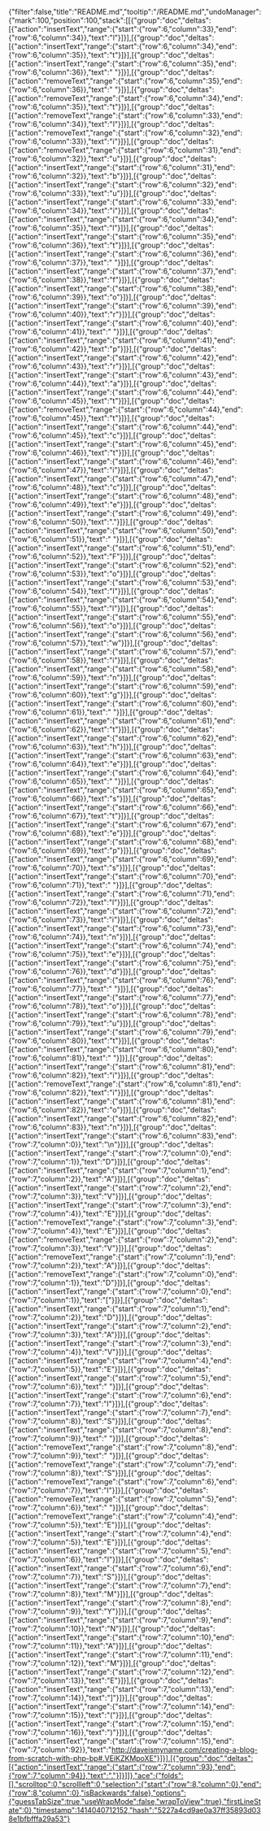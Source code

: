{"filter":false,"title":"README.md","tooltip":"/README.md","undoManager":{"mark":100,"position":100,"stack":[[{"group":"doc","deltas":[{"action":"insertText","range":{"start":{"row":6,"column":33},"end":{"row":6,"column":34}},"text":"l"}]}],[{"group":"doc","deltas":[{"action":"insertText","range":{"start":{"row":6,"column":34},"end":{"row":6,"column":35}},"text":"t"}]}],[{"group":"doc","deltas":[{"action":"insertText","range":{"start":{"row":6,"column":35},"end":{"row":6,"column":36}},"text":" "}]}],[{"group":"doc","deltas":[{"action":"removeText","range":{"start":{"row":6,"column":35},"end":{"row":6,"column":36}},"text":" "}]}],[{"group":"doc","deltas":[{"action":"removeText","range":{"start":{"row":6,"column":34},"end":{"row":6,"column":35}},"text":"t"}]}],[{"group":"doc","deltas":[{"action":"removeText","range":{"start":{"row":6,"column":33},"end":{"row":6,"column":34}},"text":"l"}]}],[{"group":"doc","deltas":[{"action":"removeText","range":{"start":{"row":6,"column":32},"end":{"row":6,"column":33}},"text":"i"}]}],[{"group":"doc","deltas":[{"action":"removeText","range":{"start":{"row":6,"column":31},"end":{"row":6,"column":32}},"text":"u"}]}],[{"group":"doc","deltas":[{"action":"insertText","range":{"start":{"row":6,"column":31},"end":{"row":6,"column":32}},"text":"b"}]}],[{"group":"doc","deltas":[{"action":"insertText","range":{"start":{"row":6,"column":32},"end":{"row":6,"column":33}},"text":"u"}]}],[{"group":"doc","deltas":[{"action":"insertText","range":{"start":{"row":6,"column":33},"end":{"row":6,"column":34}},"text":"i"}]}],[{"group":"doc","deltas":[{"action":"insertText","range":{"start":{"row":6,"column":34},"end":{"row":6,"column":35}},"text":"l"}]}],[{"group":"doc","deltas":[{"action":"insertText","range":{"start":{"row":6,"column":35},"end":{"row":6,"column":36}},"text":"t"}]}],[{"group":"doc","deltas":[{"action":"insertText","range":{"start":{"row":6,"column":36},"end":{"row":6,"column":37}},"text":" "}]}],[{"group":"doc","deltas":[{"action":"insertText","range":{"start":{"row":6,"column":37},"end":{"row":6,"column":38}},"text":"f"}]}],[{"group":"doc","deltas":[{"action":"insertText","range":{"start":{"row":6,"column":38},"end":{"row":6,"column":39}},"text":"o"}]}],[{"group":"doc","deltas":[{"action":"insertText","range":{"start":{"row":6,"column":39},"end":{"row":6,"column":40}},"text":"r"}]}],[{"group":"doc","deltas":[{"action":"insertText","range":{"start":{"row":6,"column":40},"end":{"row":6,"column":41}},"text":" "}]}],[{"group":"doc","deltas":[{"action":"insertText","range":{"start":{"row":6,"column":41},"end":{"row":6,"column":42}},"text":"p"}]}],[{"group":"doc","deltas":[{"action":"insertText","range":{"start":{"row":6,"column":42},"end":{"row":6,"column":43}},"text":"r"}]}],[{"group":"doc","deltas":[{"action":"insertText","range":{"start":{"row":6,"column":43},"end":{"row":6,"column":44}},"text":"a"}]}],[{"group":"doc","deltas":[{"action":"insertText","range":{"start":{"row":6,"column":44},"end":{"row":6,"column":45}},"text":"t"}]}],[{"group":"doc","deltas":[{"action":"removeText","range":{"start":{"row":6,"column":44},"end":{"row":6,"column":45}},"text":"t"}]}],[{"group":"doc","deltas":[{"action":"insertText","range":{"start":{"row":6,"column":44},"end":{"row":6,"column":45}},"text":"c"}]}],[{"group":"doc","deltas":[{"action":"insertText","range":{"start":{"row":6,"column":45},"end":{"row":6,"column":46}},"text":"t"}]}],[{"group":"doc","deltas":[{"action":"insertText","range":{"start":{"row":6,"column":46},"end":{"row":6,"column":47}},"text":"i"}]}],[{"group":"doc","deltas":[{"action":"insertText","range":{"start":{"row":6,"column":47},"end":{"row":6,"column":48}},"text":"c"}]}],[{"group":"doc","deltas":[{"action":"insertText","range":{"start":{"row":6,"column":48},"end":{"row":6,"column":49}},"text":"e"}]}],[{"group":"doc","deltas":[{"action":"insertText","range":{"start":{"row":6,"column":49},"end":{"row":6,"column":50}},"text":"."}]}],[{"group":"doc","deltas":[{"action":"insertText","range":{"start":{"row":6,"column":50},"end":{"row":6,"column":51}},"text":" "}]}],[{"group":"doc","deltas":[{"action":"insertText","range":{"start":{"row":6,"column":51},"end":{"row":6,"column":52}},"text":"F"}]}],[{"group":"doc","deltas":[{"action":"insertText","range":{"start":{"row":6,"column":52},"end":{"row":6,"column":53}},"text":"o"}]}],[{"group":"doc","deltas":[{"action":"insertText","range":{"start":{"row":6,"column":53},"end":{"row":6,"column":54}},"text":"l"}]}],[{"group":"doc","deltas":[{"action":"insertText","range":{"start":{"row":6,"column":54},"end":{"row":6,"column":55}},"text":"l"}]}],[{"group":"doc","deltas":[{"action":"insertText","range":{"start":{"row":6,"column":55},"end":{"row":6,"column":56}},"text":"o"}]}],[{"group":"doc","deltas":[{"action":"insertText","range":{"start":{"row":6,"column":56},"end":{"row":6,"column":57}},"text":"w"}]}],[{"group":"doc","deltas":[{"action":"insertText","range":{"start":{"row":6,"column":57},"end":{"row":6,"column":58}},"text":"i"}]}],[{"group":"doc","deltas":[{"action":"insertText","range":{"start":{"row":6,"column":58},"end":{"row":6,"column":59}},"text":"n"}]}],[{"group":"doc","deltas":[{"action":"insertText","range":{"start":{"row":6,"column":59},"end":{"row":6,"column":60}},"text":"g"}]}],[{"group":"doc","deltas":[{"action":"insertText","range":{"start":{"row":6,"column":60},"end":{"row":6,"column":61}},"text":" "}]}],[{"group":"doc","deltas":[{"action":"insertText","range":{"start":{"row":6,"column":61},"end":{"row":6,"column":62}},"text":"t"}]}],[{"group":"doc","deltas":[{"action":"insertText","range":{"start":{"row":6,"column":62},"end":{"row":6,"column":63}},"text":"h"}]}],[{"group":"doc","deltas":[{"action":"insertText","range":{"start":{"row":6,"column":63},"end":{"row":6,"column":64}},"text":"e"}]}],[{"group":"doc","deltas":[{"action":"insertText","range":{"start":{"row":6,"column":64},"end":{"row":6,"column":65}},"text":" "}]}],[{"group":"doc","deltas":[{"action":"insertText","range":{"start":{"row":6,"column":65},"end":{"row":6,"column":66}},"text":"s"}]}],[{"group":"doc","deltas":[{"action":"insertText","range":{"start":{"row":6,"column":66},"end":{"row":6,"column":67}},"text":"t"}]}],[{"group":"doc","deltas":[{"action":"insertText","range":{"start":{"row":6,"column":67},"end":{"row":6,"column":68}},"text":"e"}]}],[{"group":"doc","deltas":[{"action":"insertText","range":{"start":{"row":6,"column":68},"end":{"row":6,"column":69}},"text":"p"}]}],[{"group":"doc","deltas":[{"action":"insertText","range":{"start":{"row":6,"column":69},"end":{"row":6,"column":70}},"text":"s"}]}],[{"group":"doc","deltas":[{"action":"insertText","range":{"start":{"row":6,"column":70},"end":{"row":6,"column":71}},"text":" "}]}],[{"group":"doc","deltas":[{"action":"insertText","range":{"start":{"row":6,"column":71},"end":{"row":6,"column":72}},"text":"l"}]}],[{"group":"doc","deltas":[{"action":"insertText","range":{"start":{"row":6,"column":72},"end":{"row":6,"column":73}},"text":"i"}]}],[{"group":"doc","deltas":[{"action":"insertText","range":{"start":{"row":6,"column":73},"end":{"row":6,"column":74}},"text":"n"}]}],[{"group":"doc","deltas":[{"action":"insertText","range":{"start":{"row":6,"column":74},"end":{"row":6,"column":75}},"text":"e"}]}],[{"group":"doc","deltas":[{"action":"insertText","range":{"start":{"row":6,"column":75},"end":{"row":6,"column":76}},"text":"d"}]}],[{"group":"doc","deltas":[{"action":"insertText","range":{"start":{"row":6,"column":76},"end":{"row":6,"column":77}},"text":" "}]}],[{"group":"doc","deltas":[{"action":"insertText","range":{"start":{"row":6,"column":77},"end":{"row":6,"column":78}},"text":"o"}]}],[{"group":"doc","deltas":[{"action":"insertText","range":{"start":{"row":6,"column":78},"end":{"row":6,"column":79}},"text":"u"}]}],[{"group":"doc","deltas":[{"action":"insertText","range":{"start":{"row":6,"column":79},"end":{"row":6,"column":80}},"text":"t"}]}],[{"group":"doc","deltas":[{"action":"insertText","range":{"start":{"row":6,"column":80},"end":{"row":6,"column":81}},"text":" "}]}],[{"group":"doc","deltas":[{"action":"insertText","range":{"start":{"row":6,"column":81},"end":{"row":6,"column":82}},"text":"i"}]}],[{"group":"doc","deltas":[{"action":"removeText","range":{"start":{"row":6,"column":81},"end":{"row":6,"column":82}},"text":"i"}]}],[{"group":"doc","deltas":[{"action":"insertText","range":{"start":{"row":6,"column":81},"end":{"row":6,"column":82}},"text":"o"}]}],[{"group":"doc","deltas":[{"action":"insertText","range":{"start":{"row":6,"column":82},"end":{"row":6,"column":83}},"text":"n"}]}],[{"group":"doc","deltas":[{"action":"insertText","range":{"start":{"row":6,"column":83},"end":{"row":7,"column":0}},"text":"\n"}]}],[{"group":"doc","deltas":[{"action":"insertText","range":{"start":{"row":7,"column":0},"end":{"row":7,"column":1}},"text":"D"}]}],[{"group":"doc","deltas":[{"action":"insertText","range":{"start":{"row":7,"column":1},"end":{"row":7,"column":2}},"text":"A"}]}],[{"group":"doc","deltas":[{"action":"insertText","range":{"start":{"row":7,"column":2},"end":{"row":7,"column":3}},"text":"V"}]}],[{"group":"doc","deltas":[{"action":"insertText","range":{"start":{"row":7,"column":3},"end":{"row":7,"column":4}},"text":"E"}]}],[{"group":"doc","deltas":[{"action":"removeText","range":{"start":{"row":7,"column":3},"end":{"row":7,"column":4}},"text":"E"}]}],[{"group":"doc","deltas":[{"action":"removeText","range":{"start":{"row":7,"column":2},"end":{"row":7,"column":3}},"text":"V"}]}],[{"group":"doc","deltas":[{"action":"removeText","range":{"start":{"row":7,"column":1},"end":{"row":7,"column":2}},"text":"A"}]}],[{"group":"doc","deltas":[{"action":"removeText","range":{"start":{"row":7,"column":0},"end":{"row":7,"column":1}},"text":"D"}]}],[{"group":"doc","deltas":[{"action":"insertText","range":{"start":{"row":7,"column":0},"end":{"row":7,"column":1}},"text":"["}]}],[{"group":"doc","deltas":[{"action":"insertText","range":{"start":{"row":7,"column":1},"end":{"row":7,"column":2}},"text":"D"}]}],[{"group":"doc","deltas":[{"action":"insertText","range":{"start":{"row":7,"column":2},"end":{"row":7,"column":3}},"text":"A"}]}],[{"group":"doc","deltas":[{"action":"insertText","range":{"start":{"row":7,"column":3},"end":{"row":7,"column":4}},"text":"V"}]}],[{"group":"doc","deltas":[{"action":"insertText","range":{"start":{"row":7,"column":4},"end":{"row":7,"column":5}},"text":"E"}]}],[{"group":"doc","deltas":[{"action":"insertText","range":{"start":{"row":7,"column":5},"end":{"row":7,"column":6}},"text":" "}]}],[{"group":"doc","deltas":[{"action":"insertText","range":{"start":{"row":7,"column":6},"end":{"row":7,"column":7}},"text":"I"}]}],[{"group":"doc","deltas":[{"action":"insertText","range":{"start":{"row":7,"column":7},"end":{"row":7,"column":8}},"text":"S"}]}],[{"group":"doc","deltas":[{"action":"insertText","range":{"start":{"row":7,"column":8},"end":{"row":7,"column":9}},"text":" "}]}],[{"group":"doc","deltas":[{"action":"removeText","range":{"start":{"row":7,"column":8},"end":{"row":7,"column":9}},"text":" "}]}],[{"group":"doc","deltas":[{"action":"removeText","range":{"start":{"row":7,"column":7},"end":{"row":7,"column":8}},"text":"S"}]}],[{"group":"doc","deltas":[{"action":"removeText","range":{"start":{"row":7,"column":6},"end":{"row":7,"column":7}},"text":"I"}]}],[{"group":"doc","deltas":[{"action":"removeText","range":{"start":{"row":7,"column":5},"end":{"row":7,"column":6}},"text":" "}]}],[{"group":"doc","deltas":[{"action":"removeText","range":{"start":{"row":7,"column":4},"end":{"row":7,"column":5}},"text":"E"}]}],[{"group":"doc","deltas":[{"action":"insertText","range":{"start":{"row":7,"column":4},"end":{"row":7,"column":5}},"text":"E"}]}],[{"group":"doc","deltas":[{"action":"insertText","range":{"start":{"row":7,"column":5},"end":{"row":7,"column":6}},"text":"I"}]}],[{"group":"doc","deltas":[{"action":"insertText","range":{"start":{"row":7,"column":6},"end":{"row":7,"column":7}},"text":"S"}]}],[{"group":"doc","deltas":[{"action":"insertText","range":{"start":{"row":7,"column":7},"end":{"row":7,"column":8}},"text":"M"}]}],[{"group":"doc","deltas":[{"action":"insertText","range":{"start":{"row":7,"column":8},"end":{"row":7,"column":9}},"text":"Y"}]}],[{"group":"doc","deltas":[{"action":"insertText","range":{"start":{"row":7,"column":9},"end":{"row":7,"column":10}},"text":"N"}]}],[{"group":"doc","deltas":[{"action":"insertText","range":{"start":{"row":7,"column":10},"end":{"row":7,"column":11}},"text":"A"}]}],[{"group":"doc","deltas":[{"action":"insertText","range":{"start":{"row":7,"column":11},"end":{"row":7,"column":12}},"text":"M"}]}],[{"group":"doc","deltas":[{"action":"insertText","range":{"start":{"row":7,"column":12},"end":{"row":7,"column":13}},"text":"E"}]}],[{"group":"doc","deltas":[{"action":"insertText","range":{"start":{"row":7,"column":13},"end":{"row":7,"column":14}},"text":"]"}]}],[{"group":"doc","deltas":[{"action":"insertText","range":{"start":{"row":7,"column":14},"end":{"row":7,"column":15}},"text":"("}]}],[{"group":"doc","deltas":[{"action":"insertText","range":{"start":{"row":7,"column":15},"end":{"row":7,"column":16}},"text":")"}]}],[{"group":"doc","deltas":[{"action":"insertText","range":{"start":{"row":7,"column":15},"end":{"row":7,"column":92}},"text":"http://daveismyname.com/creating-a-blog-from-scratch-with-php-bp#.VEiKZKMpoXE"}]}],[{"group":"doc","deltas":[{"action":"insertText","range":{"start":{"row":7,"column":93},"end":{"row":7,"column":94}},"text":"."}]}]]},"ace":{"folds":[],"scrolltop":0,"scrollleft":0,"selection":{"start":{"row":8,"column":0},"end":{"row":8,"column":0},"isBackwards":false},"options":{"guessTabSize":true,"useWrapMode":false,"wrapToView":true},"firstLineState":0},"timestamp":1414040712152,"hash":"5227a4cd9ae0a37ff35893d038e1bfbfffa29a53"}